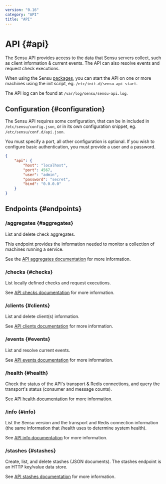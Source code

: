 ```yaml
---
version: "0.16"
category: "API"
title: "API"
---
```


# API {#api}

The Sensu API provides access to the data that Sensu servers collect,
such as client information & current events. The API can also resolve
events and request check executions.

When using the Sensu [packages](packages), you can start the API on one or more
machines using the init script, eg. `/etc/init.d/sensu-api start`.

The API log can be found at `/var/log/sensu/sensu-api.log`.

## Configuration {#configuration}

The Sensu API requires some configuration, that can be in included in
`/etc/sensu/config.json`, or in its own configuration snippet, eg.
`/etc/sensu/conf.d/api.json`.

You must specify a port, all other configuration is optional. If you
wish to configure basic authentication, you must provide a user and a
password.

~~~ json
{
    "api": {
        "host": "localhost",
        "port": 4567,
        "user": "admin",
        "password": "secret",
        "bind": "0.0.0.0"
    }
}
~~~

## Endpoints {#endpoints}

### /aggregates {#aggregates}

List and delete check aggregates.

This endpoint provides the information needed to monitor a collection
of machines running a service.

See the [API aggregates documentation](api_aggregates) for more
information.

### /checks {#checks}

List locally defined checks and request executions.

See [API checks documentation](api_checks) for more information.

### /clients {#clients}

List and delete client(s) information.

See [API clients documentation](api_clients) for more information.

### /events {#events}

List and resolve current events.

See [API events documentation](api_events) for more information.

### /health {#health}

Check the status of the API's transport & Redis connections, and query
the transport's status (consumer and message counts).

See [API health documentation](api_health) for more information.

### /info {#info}

List the Sensu version and the transport and Redis connection
information (the same information that /health uses to determine
system health).

See [API info documentation](api_info) for more information.

### /stashes {#stashes}

Create, list, and delete stashes (JSON documents). The stashes
endpoint is an HTTP key/value data store.

See [API stashes documentation](api_stashes) for more information.
